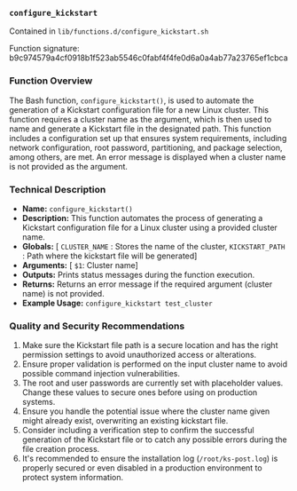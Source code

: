### `configure_kickstart `

Contained in `lib/functions.d/configure_kickstart.sh`

Function signature: b9c974579a4cf0918b1f523ab5546c0fabf4f4fe0d6a0a4ab77a23765ef1cbca

### Function Overview

The Bash function, `configure_kickstart()`, is used to automate the generation of a Kickstart configuration file for a new Linux cluster. This function requires a cluster name as the argument, which is then used to name and generate a Kickstart file in the designated path. This function includes a configuration set up that ensures system requirements, including network configuration, root password, partitioning, and package selection, among others, are met. An error message is displayed when a cluster name is not provided as the argument.

### Technical Description

- **Name:** `configure_kickstart()`
- **Description:** This function automates the process of generating a Kickstart configuration file for a Linux cluster using a provided cluster name.
- **Globals:** [ `CLUSTER_NAME` : Stores the name of the cluster, `KICKSTART_PATH` : Path where the kickstart file will be generated]
- **Arguments:** [ `$1`: Cluster name]
- **Outputs:** Prints status messages during the function execution.
- **Returns:** Returns an error message if the required argument (cluster name) is not provided.
- **Example Usage:** `configure_kickstart test_cluster`

### Quality and Security Recommendations

1. Make sure the Kickstart file path is a secure location and has the right permission settings to avoid unauthorized access or alterations.
2. Ensure proper validation is performed on the input cluster name to avoid possible command injection vulnerabilities.
3. The root and user passwords are currently set with placeholder values. Change these values to secure ones before using on production systems.
4. Ensure you handle the potential issue where the cluster name given might already exist, overwriting an existing kickstart file.
5. Consider including a verification step to confirm the successful generation of the Kickstart file or to catch any possible errors during the file creation process.
6. It's recommended to ensure the installation log (`/root/ks-post.log`) is properly secured or even disabled in a production environment to protect system information.

